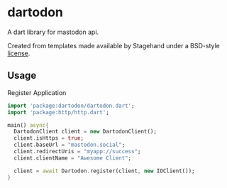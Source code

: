 # dartodon

A dart library for mastodon api.

Created from templates made available by Stagehand under a BSD-style
[license](https://github.com/dart-lang/stagehand/blob/master/LICENSE).

## Usage

Register Application

```dart
import 'package:dartodon/dartodon.dart';
import 'package:http/http.dart';

main() async{
  DartodonClient client = new DartodonClient();
  client.isHttps = true;
  client.baseUrl = "mastodon.social";
  client.redirectUris = "myapp://success";
  client.clientName = "Awesome Client";

  client = await Dartodon.register(client, new IOClient());
}
```

